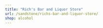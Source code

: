 ```yaml
---
title: "Rich's Bar and Liquor Store"
url: /sandstone/richs-bar-and-liquor-store/
shop: alcohol
---
```

